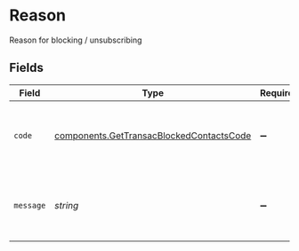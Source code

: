 # Reason

Reason for blocking / unsubscribing


## Fields

| Field                                                                                                | Type                                                                                                 | Required                                                                                             | Description                                                                                          | Example                                                                                              |
| ---------------------------------------------------------------------------------------------------- | ---------------------------------------------------------------------------------------------------- | ---------------------------------------------------------------------------------------------------- | ---------------------------------------------------------------------------------------------------- | ---------------------------------------------------------------------------------------------------- |
| `code`                                                                                               | [components.GetTransacBlockedContactsCode](../../models/components/gettransacblockedcontactscode.md) | :heavy_minus_sign:                                                                                   | Reason code for blocking / unsubscribing (This code is safe for comparison)                          | AdminBlocked                                                                                         |
| `message`                                                                                            | *string*                                                                                             | :heavy_minus_sign:                                                                                   | Reason for blocking / unsubscribing (This string is not safe for comparison)                         | Admin blocked                                                                                        |